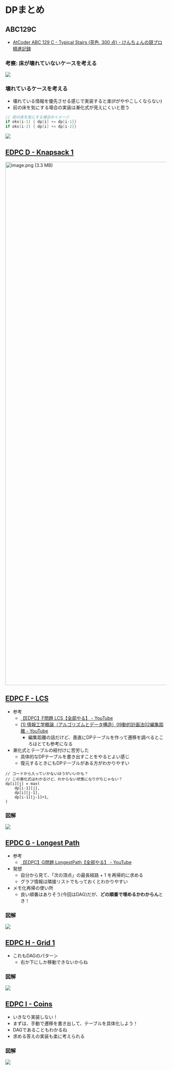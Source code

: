 # DPまとめ

## ABC129C

- [AtCoder ABC 129 C - Typical Stairs (茶色, 300 点) - けんちょんの競プロ精進記録](https://drken1215.hatenablog.com/entry/2019/06/10/140000)

### 考察: 床が壊れていないケースを考える

![](https://i.imgur.com/Gu9LSQb.jpg)

### 壊れているケースを考える

- 壊れている情報を優先させる感じで実装すると楽(ifがややこしくならない)
- 前の床を気にする場合の実装は漸化式が見えにくいと思う

```go
// 前の床を気にする場合のイメージ
if oks[i-1] { dp[i] += dp[i-1]}
if oks[i-2] { dp[i] += dp[i-2]}
```

![](https://i.imgur.com/lZXk8es.jpg)

## [EDPC D - Knapsack 1](https://atcoder.jp/contests/dp/tasks/dp_d)

<img width="1630" alt="image.png (3.3 MB)" src="https://img.esa.io/uploads/production/attachments/6586/2021/07/15/21054/895e282e-b3f1-484f-bd66-2757ec971984.png">

## [EDPC F - LCS](https://atcoder.jp/contests/dp/tasks/dp_f)

- 参考
    - [【EDPC】F問題 LCS【全部やる】 - YouTube](https://www.youtube.com/watch?v=HKI3aTJz4LY)
    - [(1) 情報工学概論（アルゴリズムとデータ構造）09動的計画法02編集距離 - YouTube](https://www.youtube.com/watch?v=VLC6h3GzSYo&list=PLCGPvL9AseS3AcyAYp8UL_CWoIhKyQv2I&index=4)
        - 編集距離の話だけど、愚直にDPテーブルを作って遷移を調べるところはとても参考になる
- 漸化式とテーブルの紐付けに苦労した
    - 具体的なDPテーブルを書き出すことをやるとよい感じ
    - 復元するときにもDPテーブルがある方がわかりやすい

```
// コードから入っていかないほうがいいかも？
// この漸化式はわかるけど、わからない状態になりがちじゃない？
dp[i][j] = max(
    dp[i-1][j],
    dp[i][j-1],
    dp[i-1][j-1]+1,
)
```

### 図解

![](https://i.imgur.com/TBwlg2D.jpg)

## [EPDC G - Longest Path](https://atcoder.jp/contests/dp/tasks/dp_g)

- 参考
  - [【EDPC】G問題 LongestPath【全部やる】 - YouTube](https://www.youtube.com/watch?v=U5geMnL9gGU)
- 発想
  - 自分から見て、「次の頂点」の最長経路 + 1 を再帰的に求める
  - グラフ情報は隣接リストでもっておくとわかりやすい
- メモ化再帰の使い所
  - 良い順番はありそう(今回はDAG)だが、**どの順番で埋めるかわからん**とき！

### 図解

![](https://i.imgur.com/X1WZiR4.jpg)

## [EDPC H - Grid 1](https://atcoder.jp/contests/dp/tasks/dp_h)

- これもDAGのパターン
  - 右か下にしか移動できないからね

### 図解

![](https://i.imgur.com/4DX9JUS.jpg)

## [EDPC I - Coins](https://atcoder.jp/contests/dp/tasks/dp_i)

- いきなり実装しない！
- まずは、手動で遷移を書き出して、テーブルを具体化しよう！
- DAGであることもわかるね
- 求める答えの実装も楽に考えられる

### 図解

![](https://i.imgur.com/NCW6n9K.jpg)



